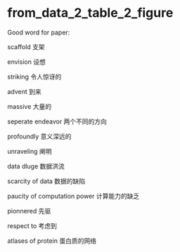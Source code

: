 # from_data_2_table_2_figure

Good word for paper:

scaffold  支架

envision  设想

striking  令人惊讶的

advent  到来

massive 大量的

seperate endeavor 两个不同的方向

profoundly  意义深远的

unraveling  阐明

data dluge  数据洪流

scarcity of data 数据的缺陷

paucity of computation power 计算能力的缺乏

pionnered 先驱

respect to  考虑到

atlases of protein  蛋白质的网络




